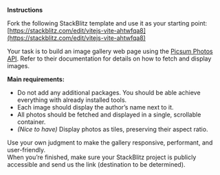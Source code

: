 **Instructions**

Fork the following StackBlitz template and use it as your starting point:  
[https://stackblitz.com/edit/vitejs-vite-ahtwfqa8](https://stackblitz.com/edit/vitejs-vite-ahtwfqa8)

Your task is to build an image gallery web page using the [Picsum Photos API](https://picsum.photos/). Refer to their documentation for details on how to fetch and display images.

**Main requirements:**

- Do not add any additional packages. You should be able achieve everything with already installed tools.
- Each image should display the author’s name next to it.
- All photos should be fetched and displayed in a single, scrollable container.
- *(Nice to have)* Display photos as tiles, preserving their aspect ratio.

Use your own judgment to make the gallery responsive, performant, and user-friendly.  
When you’re finished, make sure your StackBlitz project is publicly accessible and send us the link (destination to be determined).
